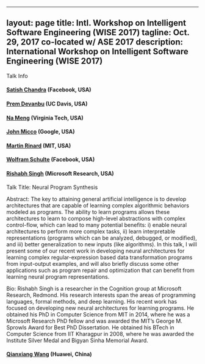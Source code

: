 
---
layout: page
title: Intl. Workshop on Intelligent Software Engineering (WISE 2017)
tagline: Oct. 29, 2017 co-located w/ ASE 2017
description: International Workshop on Intelligent Software Engineering (WISE 2017)
---

Talk Info

#### [Satish Chandra](https://sites.google.com/site/schandraacmorg/) (Facebook, USA)
####  [Prem Devanbu](http://web.cs.ucdavis.edu/~devanbu/) (UC Davis, USA)
####  [Na Meng](http://people.cs.vt.edu/nm8247/) (Virginia Tech, USA)
####  [John Micco](https://research.google.com/pubs/105187.html) (Google, USA) 
####  [Martin Rinard](http://people.csail.mit.edu/rinard/) (MIT, USA) 
####  [Wolfram Schulte](https://research.fb.com/people/schulte-wolfram/) (Facebook, USA)
####  [Rishabh Singh](https://www.microsoft.com/en-us/research/people/risin/) (Microsoft Research, USA)

Talk Title: Neural Program Synthesis

Abstract:
The key to attaining general artificial intelligence is to develop architectures that are capable of
learning complex algorithmic behaviors modeled as programs. The ability to learn programs allows these
architectures to learn to compose high-level abstractions with complex control-flow, which can lead to many
potential benefits: i) enable neural architectures to perform more complex tasks, ii) learn interpretable
representations (programs which can be analyzed, debugged, or modified), and iii) better generalization
to new inputs (like algorithms). In this talk, I will present some of our recent work in developing neural
architectures for learning complex regular-expression based data transformation programs from input-output examples,
and will also briefly discuss some other applications such as program repair and optimization that can benefit
from learning neural program representations.
 
Bio:
Rishabh Singh is a researcher in the Cognition group at Microsoft Research, Redmond. His research interests span the areas of programming languages, formal methods, and deep learning. His recent work has focused on developing new neural architectures for learning programs. He obtained his PhD in Computer Science from MIT in 2014, where he was a Microsoft Research PhD fellow and was awarded the MIT’s George M. Sprowls Award for Best PhD Dissertation. He obtained his BTech in Computer Science from IIT Kharagpur in 2008, where he was awarded the Institute Silver Medal and Bigyan Sinha Memorial Award.

####  [Qianxiang Wang](http://sei.pku.edu.cn/~wqx/) (Huawei, China)
